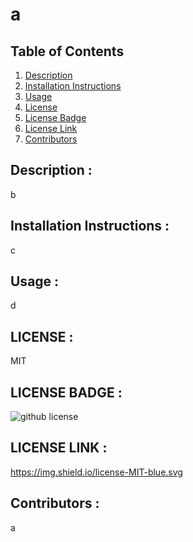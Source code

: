 # a

## Table of Contents
1. [Description](#description)
2. [Installation Instructions](#installation-instructions)
3. [Usage](#usage)
4. [License](#license)
5. [License Badge](#license-badge)
6. [License Link](#license-link)
7. [Contributors](#contributors)


## Description : 
b

## Installation Instructions :
c

## Usage :
d

## LICENSE : 
MIT


## LICENSE BADGE :
![github license](https://img.shields.io/badge/license-MIT-blue.svg)

## LICENSE LINK :
https://img.shield.io/license-MIT-blue.svg

## Contributors :
a